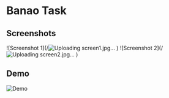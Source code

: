 # Banao Task

## Screenshots

![Screenshot 1](/![Uploading screen1.jpg…]()
)
![Screenshot 2](/![Uploading screen2.jpg…]()
)

## Demo

![Demo](https://drive.google.com/file/d/1mYhD-_zYXJTmnWRXDeBeSrdvnkiIBYXV/view?usp=sharing)
